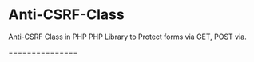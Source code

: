 Anti-CSRF-Class
===============

Anti-CSRF Class in PHP
PHP Library to Protect forms via GET, POST via.

===============
